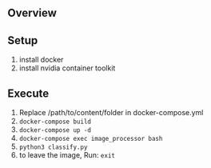 ## Overview

## Setup
1. install docker
2. install nvidia container toolkit

## Execute
1. Replace /path/to/content/folder in docker-compose.yml
2. `docker-compose build`
3. `docker-compose up -d`
4. `docker-compose exec image_processor bash`
5. `python3 classify.py`
6. to leave the image, Run: `exit`